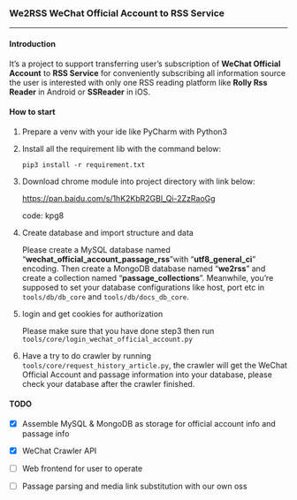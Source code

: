 ### We2RSS WeChat Official Account to RSS Service
---

#### Introduction

It’s a project to support transferring user’s subscription of **WeChat Official Account** to **RSS Service** for conveniently subscribing all information source the user is interested with only one RSS reading platform like **Rolly Rss Reader** in Android or **SSReader** in iOS.


#### How to start
1. Prepare a venv with your ide like PyCharm with Python3
2. Install all the requirement lib with the command below:  
    ```terminal
    pip3 install -r requirement.txt
    ```
3. Download chrome module into project directory with link below:

   https://pan.baidu.com/s/1hK2KbR2GBl_Qi-2ZzRaoGg 

   code: kpg8 

4. Create database and import structure and data

   Please create a MySQL database named “**wechat_official_account_passage_rss**”with “**utf8_general_ci**” encoding. Then create a MongoDB database named “**we2rss**” and create a collection named “**passage_collections**”. Meanwhile, you’re supposed to set your database configurations like host, port etc in `tools/db/db_core` and `tools/db/docs_db_core`.

5. login and get cookies for authorization
   
   Please make sure that you have done step3 then run `tools/core/login_wechat_official_account.py`
6. Have a try to do crawler by running `tools/core/request_history_article.py`, the crawler will get the WeChat Official Account and passage information into your database, please check your database after the crawler finished.
   

#### TODO

- [x] Assemble MySQL & MongoDB as storage for official account info and passage info
- [x] WeChat Crawler API
- [ ] Web frontend for user to operate
- [ ] Passage parsing and media link substitution with our own oss

